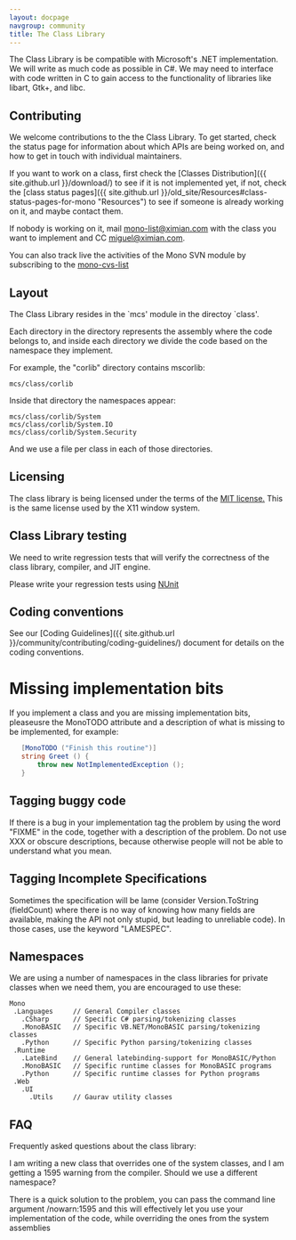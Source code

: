 ```yaml
---
layout: docpage
navgroup: community
title: The Class Library
---
```


The Class Library is be compatible with Microsoft's .NET implementation. We will write as much code as possible in C\#. We may need to interface with code written in C to gain access to the functionality of libraries like libart, Gtk+, and libc.

Contributing
------------

We welcome contributions to the the Class Library. To get started, check the status page for information about which APIs are being worked on, and how to get in touch with individual maintainers.

If you want to work on a class, first check the [Classes Distribution]({{ site.github.url }}/download/) to see if it is not implemented yet, if not, check the [class status pages]({{ site.github.url }}/old_site/Resources#class-status-pages-for-mono "Resources") to see if someone is already working on it, and maybe contact them.

If nobody is working on it, mail [mono-list@ximian.com](mailto:mono-list@ximian.com) with the class you want to implement and CC [miguel@ximian.com](mailto:miguel@ximian.com).

You can also track live the activities of the Mono SVN module by subscribing to the [mono-cvs-list](http://lists.ximian.com/mailman/listinfo/mono-cvs-list)

Layout
------

The Class Library resides in the \`mcs' module in the directoy \`class'.

Each directory in the directory represents the assembly where the code belongs to, and inside each directory we divide the code based on the namespace they implement.

For example, the "corlib" directory contains mscorlib:

    mcs/class/corlib

Inside that directory the namespaces appear:

    mcs/class/corlib/System
    mcs/class/corlib/System.IO
    mcs/class/corlib/System.Security

And we use a file per class in each of those directories.

Licensing
---------

The class library is being licensed under the terms of the [MIT license.](http://www.opensource.org/licenses/mit-license.html) This is the same license used by the X11 window system.

Class Library testing
---------------------

We need to write regression tests that will verify the correctness of the class library, compiler, and JIT engine.

Please write your regression tests using [NUnit](http://nunit.sourceforge.net)

Coding conventions
------------------

See our [Coding Guidelines]({{ site.github.url }}/community/contributing/coding-guidelines/) document for details on the coding conventions.

Missing implementation bits
===========================

If you implement a class and you are missing implementation bits, pleaseusre the MonoTODO attribute and a description of what is missing to be implemented, for example:

``` csharp
   [MonoTODO ("Finish this routine")]
   string Greet () {
       throw new NotImplementedException ();
   }
```

Tagging buggy code
------------------

If there is a bug in your implementation tag the problem by using the word "FIXME" in the code, together with a description of the problem. Do not use XXX or obscure descriptions, because otherwise people will not be able to understand what you mean.

Tagging Incomplete Specifications
---------------------------------

Sometimes the specification will be lame (consider Version.ToString (fieldCount) where there is no way of knowing how many fields are available, making the API not only stupid, but leading to unreliable code). In those cases, use the keyword "LAMESPEC".

Namespaces
----------

We are using a number of namespaces in the class libraries for private classes when we need them, you are encouraged to use these:

    Mono
     .Languages     // General Compiler classes
       .CSharp      // Specific C# parsing/tokenizing classes
       .MonoBASIC   // Specific VB.NET/MonoBASIC parsing/tokenizing classes
       .Python      // Specific Python parsing/tokenizing classes
     .Runtime
       .LateBind    // General latebinding-support for MonoBASIC/Python
       .MonoBASIC   // Specific runtime classes for MonoBASIC programs
       .Python      // Specific runtime classes for Python programs
     .Web
       .UI
         .Utils     // Gaurav utility classes

FAQ
---

Frequently asked questions about the class library:

I am writing a new class that overrides one of the system classes, and I am getting a 1595 warning from the compiler. Should we use a different namespace?

There is a quick solution to the problem, you can pass the command line argument /nowarn:1595 and this will effectively let you use your implementation of the code, while overriding the ones from the system assemblies

